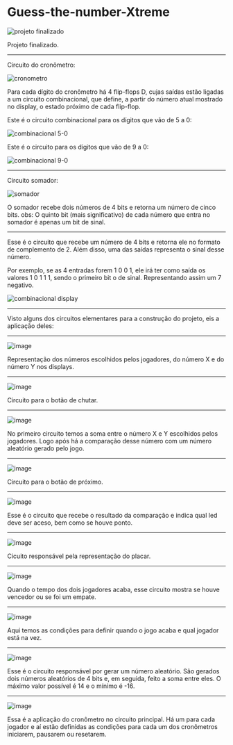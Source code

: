 # Guess-the-number-Xtreme
![projeto finalizado](https://github.com/Heitor-Braga/Guess-the-number-Xtreme/assets/149103391/ff785bf3-6a94-41ab-9ee3-18826b44b721)

Projeto finalizado.

____________________

Circuito do cronômetro:

![cronometro](https://github.com/Heitor-Braga/Guess-the-number-Xtreme/assets/149103391/23326c6e-6eaa-4ea5-915a-11dc3bfad568)

Para cada dígito do cronômetro há 4 flip-flops D, cujas saídas estão ligadas a um circuito combinacional, que define, a partir do número atual mostrado no display, o estado próximo de cada flip-flop.

Este é o circuito combinacional para os dígitos que vão de 5 a 0:

![combinacional 5-0](https://github.com/Heitor-Braga/Guess-the-number-Xtreme/assets/149103391/6cd49640-5868-4f7f-ac07-6d5bb9dd080f)

Este é o circuito para os dígitos que vão de 9 a 0:

![combinacional 9-0](https://github.com/Heitor-Braga/Guess-the-number-Xtreme/assets/149103391/d80d1b42-c4bb-43ed-ae53-eb11c281e794)

____________________

Circuito somador:

![somador](https://github.com/Heitor-Braga/Guess-the-number-Xtreme/assets/149103391/88333d62-6c7b-4426-9291-b09491b57a4a)

O somador recebe dois números de 4 bits e retorna um número de cinco bits.
obs: O quinto bit (mais significativo) de cada número que entra no somador é apenas um bit de sinal.

____________________

Esse é o circuito que recebe um número de 4 bits e retorna ele no formato de complemento de 2.
Além disso, uma das saídas representa o sinal desse número.

Por exemplo, se as 4 entradas forem 1 0 0 1, ele irá ter como saída os valores 1 0 1 1 1, sendo o primeiro bit o de sinal.
Representando assim um 7 negativo.

![combinacional display](https://github.com/Heitor-Braga/Guess-the-number-Xtreme/assets/149103391/b4b2881c-65f2-44f3-8e1e-18dc2ba43930)

____________________

Visto alguns dos circuitos elementares para a construção do projeto, eis a aplicação deles:

____________________

![image](https://github.com/Heitor-Braga/Guess-the-number-Xtreme/assets/149103391/02aa8ac5-1838-4498-8cf9-9148badc374f)

Representação dos números escolhidos pelos jogadores, do número X e do número Y nos displays.

____________________

![image](https://github.com/Heitor-Braga/Guess-the-number-Xtreme/assets/149103391/efad7878-3dc7-480a-a807-ff9c37a5745c)

Circuito para o botão de chutar.

____________________

![image](https://github.com/Heitor-Braga/Guess-the-number-Xtreme/assets/149103391/bcb1ecc1-88b8-4b39-beca-5107e3aafb7d)

No primeiro circuito temos a soma entre o número X e Y escolhidos pelos jogadores.
Logo após há a comparação desse número com um número aleatório gerado pelo jogo.

____________________

![image](https://github.com/Heitor-Braga/Guess-the-number-Xtreme/assets/149103391/927589f2-30e2-4fd4-ac5a-cd90011b4e15)

Circuito para o botão de próximo.

____________________

![image](https://github.com/Heitor-Braga/Guess-the-number-Xtreme/assets/149103391/9a6c488e-7a81-488e-b61b-5340fd057148)

Esse é o circuito que recebe o resultado da comparação e indica qual led deve ser aceso, bem como se houve ponto.

____________________

![image](https://github.com/Heitor-Braga/Guess-the-number-Xtreme/assets/149103391/dbdf517d-1cf9-4d82-84b3-ea66d3cd2c44)

Cicuito responsável pela representação do placar.

____________________

![image](https://github.com/Heitor-Braga/Guess-the-number-Xtreme/assets/149103391/0a44269d-7d0e-4f8e-85b1-52118de9de4a)

Quando o tempo dos dois jogadores acaba, esse circuito mostra se houve vencedor ou se foi um empate.

____________________

![image](https://github.com/Heitor-Braga/Guess-the-number-Xtreme/assets/149103391/5161442b-f38c-4519-966d-aa94940e6d9e)

Aqui temos as condições para definir quando o jogo acaba e qual jogador está na vez.

____________________

![image](https://github.com/Heitor-Braga/Guess-the-number-Xtreme/assets/149103391/d1ce4fd7-e53e-4bc6-a1dc-c23dc3c0a199)

Esse é o circuito responsável por gerar um número aleatório.
São gerados dois números aleatórios de 4 bits e, em seguida, feito a soma entre eles.
O máximo valor possível é 14 e o mínimo é -16.

____________________

![image](https://github.com/Heitor-Braga/Guess-the-number-Xtreme/assets/149103391/5febaab2-eb8e-4eeb-8e54-092b9b7b784c)

Essa é a aplicação do cronômetro no circuito principal.
Há um para cada jogador e aí estão definidas as condições para cada um dos cronômetros iniciarem, pausarem ou resetarem.




























